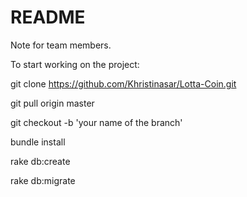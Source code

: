 # README

Note for team members.

To start working on the project:  

git clone https://github.com/Khristinasar/Lotta-Coin.git

git pull origin master

git checkout -b 'your name of the branch'

bundle install

rake db:create

rake db:migrate
